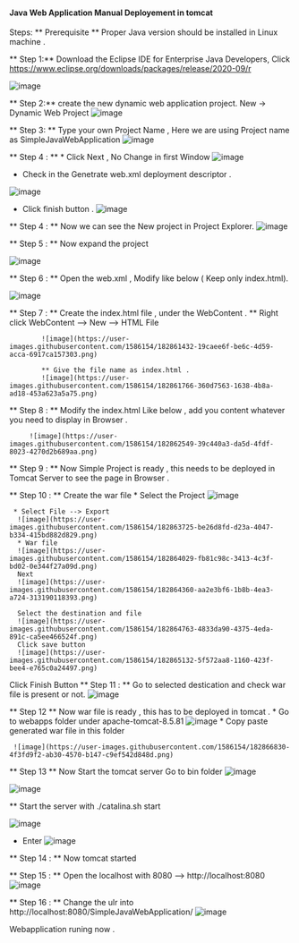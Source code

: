####  Java Web Application Manual Deployement in tomcat 

Steps:
** Prerequisite
    ** Proper Java version should be installed in Linux machine .
    
** Step 1:** Download the Eclipse IDE for Enterprise Java Developers, Click https://www.eclipse.org/downloads/packages/release/2020-09/r

![image](https://user-images.githubusercontent.com/1586154/182855716-a9348a4d-2bea-4ab9-a253-2ba02db01b9f.png)

** Step 2:** create the new dynamic web application project. New -> Dynamic Web Project
![image](https://user-images.githubusercontent.com/1586154/182857425-0343c84b-f764-4b75-94b3-63ad5bb5beeb.png)

** Step 3: ** Type your own Project Name  , Here we are using Project name as SimpleJavaWebApplication
![image](https://user-images.githubusercontent.com/1586154/182858034-407ae140-f3aa-4386-9734-fb79a6b25b9e.png)

** Step 4 : ** 
      * Click Next , No Change in first Window 
![image](https://user-images.githubusercontent.com/1586154/182858348-cf15efd4-c071-4d85-abed-edd05f7b36d7.png)


   * Check in the Genetrate web.xml deployment descriptor .

![image](https://user-images.githubusercontent.com/1586154/182858800-b5022693-365b-41e5-b616-86ea2ac6a38f.png)

* Click finish button .
![image](https://user-images.githubusercontent.com/1586154/182859337-5ccf9a6f-fb00-43e5-96d1-50d956f6c7c9.png)

** Step 4 : **  Now we can see the New project in Project Explorer.
![image](https://user-images.githubusercontent.com/1586154/182859719-bdf1ee0b-1fc0-4531-9b57-a4d863c9eeb9.png)

** Step 5 : ** Now expand the project 

![image](https://user-images.githubusercontent.com/1586154/182860363-001fff62-f69d-46f5-917f-ac404dd1bd86.png)

** Step 6 : ** Open the web.xml , Modify like below ( Keep only index.html).

![image](https://user-images.githubusercontent.com/1586154/182860865-2eccc378-e53b-4f38-9f95-c2fc0bb71d87.png)

** Step 7 : ** Create the index.html file , under the WebContent .
            ** Right click WebContent --> New --> HTML File 
            
            ![image](https://user-images.githubusercontent.com/1586154/182861432-19caee6f-be6c-4d59-acca-6917ca157303.png)

            ** Give the file name as index.html .
            ![image](https://user-images.githubusercontent.com/1586154/182861766-360d7563-1638-4b8a-ad18-453a623a5a75.png)

** Step 8 : ** Modify the index.html Like below , add you content whatever you need to display in Browser .

         ![image](https://user-images.githubusercontent.com/1586154/182862549-39c440a3-da5d-4fdf-8023-4270d2b689aa.png)
** Step 9 : ** Now Simple Project is ready , this needs to be deployed in Tomcat Server to see the page in Browser .

** Step 10 : ** Create the war file 
      * Select the Project 
   ![image](https://user-images.githubusercontent.com/1586154/182863154-c7824d24-ec43-4a87-b3e5-d1b09b4793e3.png)

     * Select File --> Export 
      ![image](https://user-images.githubusercontent.com/1586154/182863725-be26d8fd-d23a-4047-b334-415bd882d829.png)
      * War file 
      ![image](https://user-images.githubusercontent.com/1586154/182864029-fb81c98c-3413-4c3f-bd02-0e344f27a09d.png)
      Next 
      ![image](https://user-images.githubusercontent.com/1586154/182864360-aa2e3bf6-1b8b-4ea3-a724-313190118393.png)

      Select the destination and file 
      ![image](https://user-images.githubusercontent.com/1586154/182864763-4833da90-4375-4eda-891c-ca5ee466524f.png)
      Click save button 
      ![image](https://user-images.githubusercontent.com/1586154/182865132-5f572aa8-1160-423f-bee4-e765c0a24497.png)

Click Finish Button 
 ** Step 11 : ** Go to selected destication and check war file is present or not.
 ![image](https://user-images.githubusercontent.com/1586154/182865642-67a5ef1b-9990-414c-a7cb-27b4954556ca.png)
 
 ** Step 12 ** Now war file is ready , this has to be deployed in tomcat .
      * Go to webapps folder under apache-tomcat-8.5.81 
      ![image](https://user-images.githubusercontent.com/1586154/182866284-e0b75f64-19c3-42df-a66d-e35c0495f409.png)
      * Copy paste generated war file in this folder 
      
     ![image](https://user-images.githubusercontent.com/1586154/182866830-4f3fd9f2-ab30-4570-b147-c9ef542d848d.png)

** Step 13 ** Now Start the tomcat server 
      Go to bin folder 
   ![image](https://user-images.githubusercontent.com/1586154/182867107-3182a9bc-cd4b-4523-bb09-48b90141f0ac.png)

![image](https://user-images.githubusercontent.com/1586154/182867665-c9e1c116-7da3-4e6d-8225-16e39a9ece83.png)

** Start the server with ./catalina.sh start 

![image](https://user-images.githubusercontent.com/1586154/182868180-73f073dd-fa60-4778-bcd1-059af6fad784.png)

* Enter 
![image](https://user-images.githubusercontent.com/1586154/182868632-8dc2cc9f-61c5-4548-b2db-2fac1dda4517.png)


** Step 14 : ** Now tomcat started 

** Step 15 : ** Open the localhost with 8080 --> http://localhost:8080
![image](https://user-images.githubusercontent.com/1586154/182869287-b5d76ae0-9f85-4699-b218-fa17b71c5267.png)

** Step 16 : ** Change the ulr into http://localhost:8080/SimpleJavaWebApplication/
![image](https://user-images.githubusercontent.com/1586154/182869677-62f307b5-0398-451e-be81-74476bbb1098.png)


Webapplication runing now .






      




